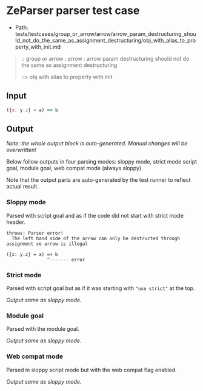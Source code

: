 # ZeParser parser test case

- Path: tests/testcases/group_or_arrow/arrow/arrow_param_destructuring_should_not_do_the_same_as_assignment_destructuring/obj_with_alias_to_property_with_init.md

> :: group or arrow : arrow : arrow param destructuring should not do the same as assignment destructuring
>
> ::> obj with alias to property with init

## Input

`````js
({x: y.z} = a) => b
`````

## Output

_Note: the whole output block is auto-generated. Manual changes will be overwritten!_

Below follow outputs in four parsing modes: sloppy mode, strict mode script goal, module goal, web compat mode (always sloppy).

Note that the output parts are auto-generated by the test runner to reflect actual result.

### Sloppy mode

Parsed with script goal and as if the code did not start with strict mode header.

`````
throws: Parser error!
  The left hand side of the arrow can only be destructed through assignment so arrow is illegal

({x: y.z} = a) => b
               ^------- error
`````

### Strict mode

Parsed with script goal but as if it was starting with `"use strict"` at the top.

_Output same as sloppy mode._

### Module goal

Parsed with the module goal.

_Output same as sloppy mode._

### Web compat mode

Parsed in sloppy script mode but with the web compat flag enabled.

_Output same as sloppy mode._
